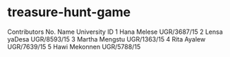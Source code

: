 # treasure-hunt-game
Contributors
No. 	Name 	University ID
1 	Hana Melese 	UGR/3687/15
2 	Lensa yaDesa 	UGR/8593/15
3 	Martha Mengstu 	UGR/1363/15
4 	Rita Ayalew 	UGR/7639/15
5 	Hawi Mekonnen 	UGR/5788/15
